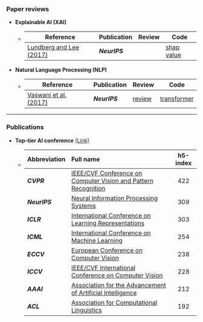 
### Paper reviews

- **Explainable AI (XAI)**

  - | Reference                                                    | Publication   | Review | Code                                              |
    | ------------------------------------------------------------ | ------------- | ------ | ------------------------------------------------- |
    | [Lundberg and Lee (2017)](https://proceedings.neurips.cc/paper_files/paper/2017/hash/8a20a8621978632d76c43dfd28b67767-Abstract.html) | ***NeurIPS*** |        | [shap value](./codes/Lundberg_and_Lee_2017.ipynb) |
    
    

- **Natural Language Processing (NLP)**

  - | Reference                                                    | Publication   | Review                                     | Code            |
    | ------------------------------------------------------------ | ------------- | ------------------------------------------ | --------------- |
    | [Vaswani et al. (2017)](https://proceedings.neurips.cc/paper/2017/hash/3f5ee243547dee91fbd053c1c4a845aa-Abstract.html) | ***NeurIPS*** | [review](./reviews/Vaswani_et_al_2017.pdf) | [transformer]() |

---

### Publications

- **Top-tier AI conference** [(Link)](https://aideadlin.es/?sub=ML,CV,CG,NLP,RO,SP,DM,AP,KR,HCI)
  
  - | Abbreviation  | Full name                                                    | h5-index |
    | ------------- | :----------------------------------------------------------- | :------: |
    | ***CVPR***    | [IEEE/CVF Conference on Computer Vision and Pattern Recognition](https://cvpr.thecvf.com/Conferences/2024) |   422    |
    | ***NeurIPS*** | [Neural Information Processing Systems](https://neurips.cc/Conferences/2023) |   309    |
    | ***ICLR***    | [International Conference on Learning Representations](https://iclr.cc/Conferences/2024) |   303    |
    | ***ICML***    | [International Conference on Machine Learning](https://icml.cc/Conferences/2024) |   254    |
    | ***ECCV***    | [European Conference on Computer Vision](https://eccv2024.ecva.net/Conferences/2024) |   238    |
    | ***ICCV***    | [IEEE/CVF International Conference on Computer Vision](https://iccv2023.thecvf.com/) |   228    |
    | ***AAAI***    | [Association for the Advancement of Artificial Intelligence](https://aaai.org/aaai-conference/) |   212    |
    | ***ACL***     | [Association for Computational Linguistics](https://2024.aclweb.org/) |   192    |
